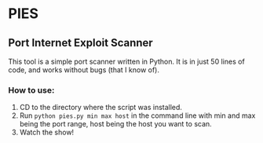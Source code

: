 # PIES
## Port Internet Exploit Scanner

This tool is a simple port scanner written in Python. It is in just 50 lines of code, and works without bugs (that I know of).

### How to use:

1. CD to the directory where the script was installed.
2. Run `python pies.py min max host` in the command line with min and max being the port range, host being the host you want to scan.
4. Watch the show!

